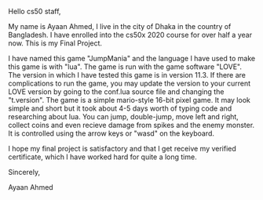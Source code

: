 Hello cs50 staff,

My name is Ayaan Ahmed, I live in the city of Dhaka in the country of Bangladesh. I have enrolled into the cs50x 2020 course for over half a year now. This is my Final Project.

I have named this game "JumpMania" and the language I have used to make this game is with "lua". The game is run with the game software "LOVE". The version in which I have tested this game is in version 11.3. If there are complications to run the game, you may update the version to your current LOVE version by going to the conf.lua source file and changing the "t.version". The game is a simple mario-style 16-bit pixel game. It may look simple and short but it took about 4-5 days worth of typing code and researching about lua. You can jump, double-jump, move left and right, collect coins and even recieve damage from spikes and the enemy monster. It is controlled using the arrow keys or "wasd" on the keyboard.

I hope my final project is satisfactory and that I get receive my verified certificate, which I have worked hard for quite a long time.

Sincerely,

Ayaan Ahmed
